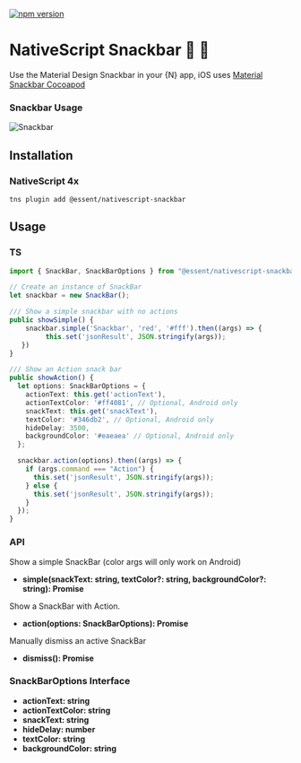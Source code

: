 [![npm version](https://badge.fury.io/js/%40essent%2Fnativescript-snackbar.svg)](https://www.npmjs.com/package/@essent/nativescript-snackbar)

# NativeScript Snackbar :lollipop: :chocolate_bar:

Use the Material Design Snackbar in your {N} app, iOS uses [Material Snackbar Cocoapod](https://material.io/develop/ios/components/snackbars/)

### Snackbar Usage

![Snackbar](./screens/snackbar.gif)

## Installation

### NativeScript 4x

`tns plugin add @essent/nativescript-snackbar`

## Usage

### TS

```typescript
import { SnackBar, SnackBarOptions } from "@essent/nativescript-snackbar";

// Create an instance of SnackBar
let snackbar = new SnackBar();

/// Show a simple snackbar with no actions
public showSimple() {
    snackbar.simple('Snackbar', 'red', '#fff').then((args) => {
         this.set('jsonResult', JSON.stringify(args));
   })
}

/// Show an Action snack bar
public showAction() {
  let options: SnackBarOptions = {
    actionText: this.get('actionText'),
    actionTextColor: '#ff4081', // Optional, Android only
    snackText: this.get('snackText'),
    textColor: '#346db2', // Optional, Android only
    hideDelay: 3500,
    backgroundColor: '#eaeaea' // Optional, Android only
  };

  snackbar.action(options).then((args) => {
    if (args.command === "Action") {
      this.set('jsonResult', JSON.stringify(args));
    } else {
      this.set('jsonResult', JSON.stringify(args));
    }
  });
}
```

### API

Show a simple SnackBar (color args will only work on Android)

* **simple(snackText: string, textColor?: string, backgroundColor?: string): Promise<any>**

Show a SnackBar with Action.

* **action(options: SnackBarOptions): Promise<any>**

Manually dismiss an active SnackBar

* **dismiss(): Promise<any>**

### SnackBarOptions Interface

* **actionText: string**
* **actionTextColor: string**
* **snackText: string**
* **hideDelay: number**
* **textColor: string**
* **backgroundColor: string**
